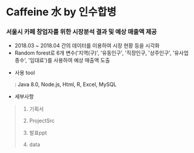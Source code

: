 # Caffeine 水 by 인수합병

### 서울시 카페 창업자를 위한 시장분석 결과 및 예상 매출액 제공



- 2018.03 ~ 2018.04 간의 데이터를 이용하여 시장 현황 등을 시각화
- Random forest로 6개 변수('지역(구)', '유동인구', '직장인구, '상주인구', '유사업종수', '임대료')를 사용하여 예상 매출액 도출

* 사용 tool

  : Java 8.0,  Node.js, Html, R, Excel, MySQL



- 세부사항

>1. 기획서
>
>2. ProjectSrc
>
>3. 발표ppt
>
>4. data


